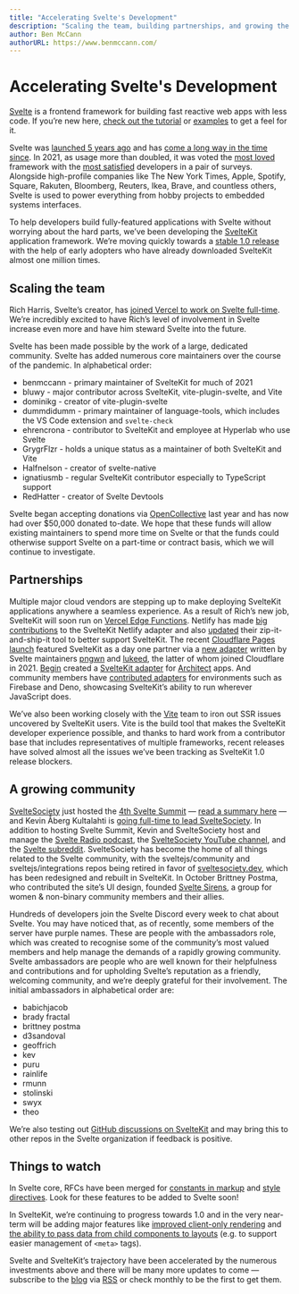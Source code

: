 ```yaml
---
title: "Accelerating Svelte's Development"
description: "Scaling the team, building partnerships, and growing the community"
author: Ben McCann
authorURL: https://www.benmccann.com/
---
```


# Accelerating Svelte's Development

[Svelte](/) is a frontend framework for building fast reactive web apps with less code. If you’re new here, [check out the tutorial](/tutorial) or [examples](/examples) to get a feel for it.

Svelte was [launched 5 years ago](https://news.ycombinator.com/item?id=13069841) and has [come a long way in the time since](https://www.youtube.com/watch?v=YeY5M29-WcY). In 2021, as usage more than doubled, it was voted the [most loved](https://insights.stackoverflow.com/survey/2021#section-most-loved-dreaded-and-wanted-web-frameworks) framework with the [most satisfied](https://2020.stateofjs.com/en-US/technologies/front-end-frameworks/) developers in a pair of surveys. Alongside high-profile companies like The New York Times, Apple, Spotify, Square, Rakuten, Bloomberg, Reuters, Ikea, Brave, and countless others, Svelte is used to power everything from hobby projects to embedded systems interfaces.

To help developers build fully-featured applications with Svelte without worrying about the hard parts, we’ve been developing the [SvelteKit](https://kit.svelte.dev/) application framework. We’re moving quickly towards a [stable 1.0 release](https://github.com/sveltejs/kit/issues?q=is%3Aopen+is%3Aissue+milestone%3A1.0) with the help of early adopters who have already downloaded SvelteKit almost one million times.

## Scaling the team

Rich Harris, Svelte’s creator, has [joined Vercel to work on Svelte full-time](https://vercel.com/blog/vercel-welcomes-rich-harris-creator-of-svelte). We’re incredibly excited to have Rich’s level of involvement in Svelte increase even more and have him steward Svelte into the future.

Svelte has been made possible by the work of a large, dedicated community. Svelte has added numerous core maintainers over the course of the pandemic. In alphabetical order:
- benmccann - primary maintainer of SvelteKit for much of 2021
- bluwy - major contributor across SvelteKit, vite-plugin-svelte, and Vite
- dominikg - creator of vite-plugin-svelte
- dummdidumm - primary maintainer of language-tools, which includes the VS Code extension and `svelte-check`
- ehrencrona - contributor to SvelteKit and employee at Hyperlab who use Svelte
- GrygrFlzr - holds a unique status as a maintainer of both SvelteKit and Vite
- Halfnelson - creator of svelte-native
- ignatiusmb - regular SvelteKit contributor especially to TypeScript support
- RedHatter - creator of Svelte Devtools

Svelte began accepting donations via [OpenCollective](https://opencollective.com/svelte) last year and has now had over $50,000 donated to-date. We hope that these funds will allow existing maintainers to spend more time on Svelte or that the funds could otherwise support Svelte on a part-time or contract basis, which we will continue to investigate.

## Partnerships

Multiple major cloud vendors are stepping up to make deploying SvelteKit applications anywhere a seamless experience. As a result of Rich’s new job, SvelteKit will soon run on [Vercel Edge Functions](https://vercel.com/features/edge-functions). Netlify has made [big contributions](https://github.com/sveltejs/kit/pull/2113) to the SvelteKit Netlify adapter and also [updated]((https://github.com/dependents/node-precinct/pull/88)) their zip-it-and-ship-it tool to better support SvelteKit. The recent [Cloudflare Pages launch](https://blog.cloudflare.com/cloudflare-pages-goes-full-stack/) featured SvelteKit as a day one partner via a [new adapter](https://github.com/sveltejs/kit/tree/master/packages/adapter-cloudflare) written by Svelte maintainers [pngwn](https://twitter.com/evilpingwin) and [lukeed](https://twitter.com/lukeed05), the latter of whom joined Cloudflare in 2021. [Begin](https://begin.com) created a [SvelteKit adapter](https://github.com/architect/sveltekit-adapter) for [Architect](https://arc.codes) apps. And community members have [contributed adapters](https://sveltesociety.dev/components#adapters) for environments such as Firebase and Deno, showcasing SvelteKit’s ability to run wherever JavaScript does.

We’ve also been working closely with the [Vite](https://vitejs.dev) team to iron out SSR issues uncovered by SvelteKit users. Vite is the build tool that makes the SvelteKit developer experience possible, and thanks to hard work from a contributor base that includes representatives of multiple frameworks, recent releases have solved almost all the issues we’ve been tracking as SvelteKit 1.0 release blockers.

## A growing community

[SvelteSociety](https://sveltesociety.dev/) just hosted the [4th Svelte Summit](https://sveltesummit.com/) — [read a summary here](https://github.com/sveltejs/svelte/pull/6965) — and Kevin Åberg Kultalahti is [going full-time to lead SvelteSociety](https://twitter.com/kevmodrome/status/1463151477174714373). In addition to hosting Svelte Summit, Kevin and SvelteSociety host and manage the [Svelte Radio podcast](https://www.svelteradio.com/), the [SvelteSociety YouTube channel](https://www.youtube.com/SvelteSociety), and the [Svelte subreddit](https://www.reddit.com/r/sveltejs). SvelteSociety has become the home of all things related to the Svelte community, with the sveltejs/community and sveltejs/integrations repos being retired in favor of [sveltesociety.dev](https://sveltesociety.dev/), which has been redesigned and rebuilt in SvelteKit. In October Brittney Postma, who contributed the site’s UI design, founded [Svelte Sirens](https://sveltesirens.dev/), a group for women & non-binary community members and their allies.

Hundreds of developers join the Svelte Discord every week to chat about Svelte. You may have noticed that, as of recently, some members of the server have purple names. These are people with the ambassadors role, which was created to recognise some of the community’s most valued members and help manage the demands of a rapidly growing community. Svelte ambassadors are people who are well known for their helpfulness and contributions and for upholding Svelte’s reputation as a friendly, welcoming community, and we’re deeply grateful for their involvement.  The initial ambassadors in alphabetical order are:
- babichjacob
- brady fractal
- brittney postma
- d3sandoval
- geoffrich
- kev
- puru
- rainlife
- rmunn
- stolinski
- swyx
- theo

We’re also testing out [GitHub discussions on SvelteKit](https://github.com/sveltejs/kit/discussions) and may bring this to other repos in the Svelte organization if feedback is positive. 

## Things to watch

In Svelte core, RFCs have been merged for [constants in markup](https://github.com/sveltejs/rfcs/blob/master/text/0007-markup-constants.md) and [style directives](https://github.com/sveltejs/rfcs/blob/master/text/0008-style-directives.md). Look for these features to be added to Svelte soon!

In SvelteKit, we’re continuing to progress towards 1.0 and in the very near-term will be adding major features like [improved client-only rendering](https://github.com/sveltejs/kit/pull/2804) and [the ability to pass data from child components to layouts](https://github.com/sveltejs/kit/pull/3252) (e.g. to support easier management of `<meta>` tags).

Svelte and SvelteKit’s trajectory have been accelerated by the numerous investments above and there will be many more updates to come — subscribe to the [blog](/blog) via [RSS](/blog/rss.xml) or check monthly to be the first to get them.
